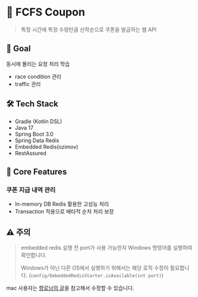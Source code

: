 # 🎫 FCFS Coupon

> 특정 시간에 특정 수량만큼 선착순으로 쿠폰을 발급하는 웹 API

## 🎯 Goal
동시에 몰리는 요청 처리 학습
- race condition 관리
- traffic 관리

## 🛠️ Tech Stack
- Gradle (Kotlin DSL)
- Java 17
- Spring Boot 3.0
- Spring Data Redis
- Embedded Redis(ozimov)
- RestAssured

## 🚀 Core Features

### 쿠폰 지급 내역 관리
- In-memory DB Redis 활용한 고성능 처리
- Transaction 적용으로 배타적 순차 처리 보장


## ⚠️ 주의
> embedded redis 실행 전 port가 사용 가능한지 Windows 명령어를 실행하여 확인합니다.
> 
> Windows가 아닌 다른 OS에서 실행하기 위해서는 해당 로직 수정이 필요합니다.
> (`config/EmbeddedRedisStarter.isAvailable(int port)`)

mac 사용자는 [향로님의 글](https://jojoldu.tistory.com/297)을 참고해서 수정할 수 있습니다.

